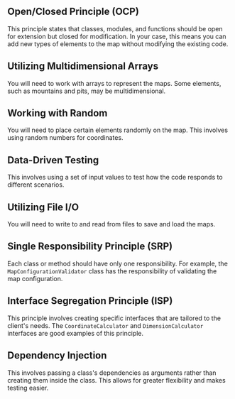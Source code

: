 
## Open/Closed Principle (OCP)
This principle states that classes, modules, and functions should be open for extension but closed for modification. In your case, this means you can add new types of elements to the map without modifying the existing code.

## Utilizing Multidimensional Arrays
You will need to work with arrays to represent the maps. Some elements, such as mountains and pits, may be multidimensional.

## Working with Random
You will need to place certain elements randomly on the map. This involves using random numbers for coordinates.

## Data-Driven Testing
This involves using a set of input values to test how the code responds to different scenarios.

## Utilizing File I/O
You will need to write to and read from files to save and load the maps.

## Single Responsibility Principle (SRP)
Each class or method should have only one responsibility. For example, the `MapConfigurationValidator` class has the responsibility of validating the map configuration.

## Interface Segregation Principle (ISP)
This principle involves creating specific interfaces that are tailored to the client's needs. The `CoordinateCalculator` and `DimensionCalculator` interfaces are good examples of this principle.

## Dependency Injection
This involves passing a class's dependencies as arguments rather than creating them inside the class. This allows for greater flexibility and makes testing easier.
